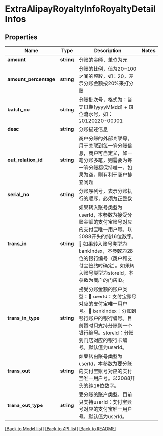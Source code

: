 # ExtraAlipayRoyaltyInfoRoyaltyDetailInfos

## Properties
Name | Type | Description | Notes
------------ | ------------- | ------------- | -------------
**amount** | **string** | 分账的金额，单位为元 | 
**amount_percentage** | **string** | 分账的比例，值为20~100之间的整数，如：20，表示分账金额按20%来打分账 | 
**batch_no** | **string** | 分账批次号，格式为：当天日期[yyyyMMdd] + 四位流水号，如：20120220-00001 | 
**desc** | **string** | 分账描述信息 | 
**out_relation_id** | **string** | 商户分账的外部关联号，用于关联到每一笔分账信息，商户可自定义，如一笔分账多笔，则需要为每一笔分账都保持唯一，如果为空，则有利于商户排查问题 | 
**serial_no** | **string** | 分账序列号，表示分账执行的顺序，必须为正整数 | 
**trans_in** | **string** | 如果转入账号类型为userId，本参数为接受分账金额的支付宝账号对应的支付宝唯一用户号。以2088开头的纯16位数字。 如果转入账号类型为bankIndex，本参数为28位的银行编号（商户和支付宝签约时确定）。如果转入账号类型为storeId，本参数为商户的门店ID。 | 
**trans_in_type** | **string** | 接受分账金额的账户类型： userId：支付宝账号对应的支付宝唯一用户号。 bankIndex：分账到银行账户的银行编号。目前暂时只支持分账到一个银行编号。storeId：分账到门店对应的银行卡编号。默认值为userId。 | 
**trans_out** | **string** | 如果转出账号类型为userId，本参数为要分账的支付宝账号对应的支付宝唯一用户号。以2088开头的纯16位数字。 | 
**trans_out_type** | **string** | 要分账的账户类型。目前只支持userId：支付宝账号对应的支付宝唯一用户号。默认值为userId。 | 

[[Back to Model list]](../../README.md#documentation-for-models) [[Back to API list]](../../README.md#documentation-for-api-endpoints) [[Back to README]](../../README.md)


